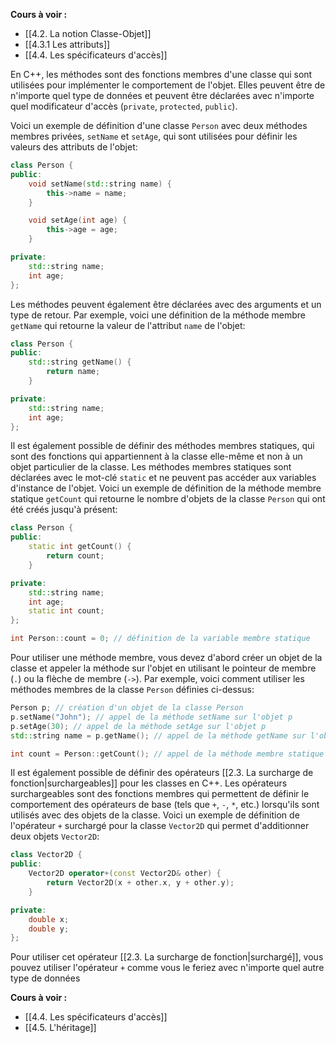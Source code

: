 **Cours à voir :**
- [[4.2. La notion Classe-Objet]]
- [[4.3.1 Les attributs]]
- [[4.4. Les spécificateurs d'accès]]

En C++, les méthodes sont des fonctions membres d'une classe qui sont utilisées pour implémenter le comportement de l'objet. Elles peuvent être de n'importe quel type de données et peuvent être déclarées avec n'importe quel modificateur d'accès (`private`, `protected`, `public`).

Voici un exemple de définition d'une classe `Person` avec deux méthodes membres privées, `setName` et `setAge`, qui sont utilisées pour définir les valeurs des attributs de l'objet:

```cpp
class Person {
public:
    void setName(std::string name) {
        this->name = name;
    }

    void setAge(int age) {
        this->age = age;
    }

private:
    std::string name;
    int age;
};
```

Les méthodes peuvent également être déclarées avec des arguments et un type de retour. Par exemple, voici une définition de la méthode membre `getName` qui retourne la valeur de l'attribut `name` de l'objet:

```cpp
class Person {
public:
    std::string getName() {
        return name;
    }

private:
    std::string name;
    int age;
};
```

Il est également possible de définir des méthodes membres statiques, qui sont des fonctions qui appartiennent à la classe elle-même et non à un objet particulier de la classe. Les méthodes membres statiques sont déclarées avec le mot-clé `static` et ne peuvent pas accéder aux variables d'instance de l'objet. Voici un exemple de définition de la méthode membre statique `getCount` qui retourne le nombre d'objets de la classe `Person` qui ont été créés jusqu'à présent:

```cpp
class Person {
public:
    static int getCount() {
        return count;
    }

private:
    std::string name;
    int age;
    static int count;
};

int Person::count = 0; // définition de la variable membre statique
```

Pour utiliser une méthode membre, vous devez d'abord créer un objet de la classe et appeler la méthode sur l'objet en utilisant le pointeur de membre (`.`) ou la flèche de membre (`->`). Par exemple, voici comment utiliser les méthodes membres de la classe `Person` définies ci-dessus:

```cpp
Person p; // création d'un objet de la classe Person
p.setName("John"); // appel de la méthode setName sur l'objet p
p.setAge(30); // appel de la méthode setAge sur l'objet p
std::string name = p.getName(); // appel de la méthode getName sur l'objet p et affectation de la valeur de retour à la variable name

int count = Person::getCount(); // appel de la méthode membre statique getCount sur la classe Person
```

Il est également possible de définir des opérateurs [[2.3. La surcharge de fonction|surchargeables]] pour les classes en C++. Les opérateurs surchargeables sont des fonctions membres qui permettent de définir le comportement des opérateurs de base (tels que `+`, `-`, `*`, etc.) lorsqu'ils sont utilisés avec des objets de la classe. Voici un exemple de définition de l'opérateur `+` surchargé pour la classe `Vector2D` qui permet d'additionner deux objets `Vector2D`:

```cpp
class Vector2D {
public:
    Vector2D operator+(const Vector2D& other) {
        return Vector2D(x + other.x, y + other.y);
    }

private:
    double x;
    double y;
};
```

Pour utiliser cet opérateur [[2.3. La surcharge de fonction|surchargé]], vous pouvez utiliser l'opérateur `+` comme vous le feriez avec n'importe quel autre type de données

**Cours à voir :**
- [[4.4. Les spécificateurs d'accès]]
- [[4.5. L'héritage]]